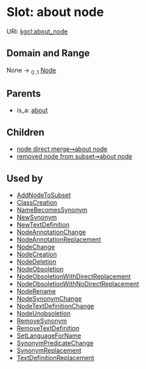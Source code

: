 
# Slot: about node




URI: [kgcl:about_node](http://w3id.org/kgcl_schema/about_node)


## Domain and Range

None &#8594;  <sub>0..1</sub> [Node](Node.md)

## Parents

 *  is_a: [about](about.md)

## Children

 *  [node direct merge➞about node](node_direct_merge_about_node.md)
 *  [removed node from subset➞about node](removed_node_from_subset_about_node.md)

## Used by

 * [AddNodeToSubset](AddNodeToSubset.md)
 * [ClassCreation](ClassCreation.md)
 * [NameBecomesSynonym](NameBecomesSynonym.md)
 * [NewSynonym](NewSynonym.md)
 * [NewTextDefinition](NewTextDefinition.md)
 * [NodeAnnotationChange](NodeAnnotationChange.md)
 * [NodeAnnotationReplacement](NodeAnnotationReplacement.md)
 * [NodeChange](NodeChange.md)
 * [NodeCreation](NodeCreation.md)
 * [NodeDeletion](NodeDeletion.md)
 * [NodeObsoletion](NodeObsoletion.md)
 * [NodeObsoletionWithDirectReplacement](NodeObsoletionWithDirectReplacement.md)
 * [NodeObsoletionWithNoDirectReplacement](NodeObsoletionWithNoDirectReplacement.md)
 * [NodeRename](NodeRename.md)
 * [NodeSynonymChange](NodeSynonymChange.md)
 * [NodeTextDefinitionChange](NodeTextDefinitionChange.md)
 * [NodeUnobsoletion](NodeUnobsoletion.md)
 * [RemoveSynonym](RemoveSynonym.md)
 * [RemoveTextDefinition](RemoveTextDefinition.md)
 * [SetLanguageForName](SetLanguageForName.md)
 * [SynonymPredicateChange](SynonymPredicateChange.md)
 * [SynonymReplacement](SynonymReplacement.md)
 * [TextDefinitionReplacement](TextDefinitionReplacement.md)
